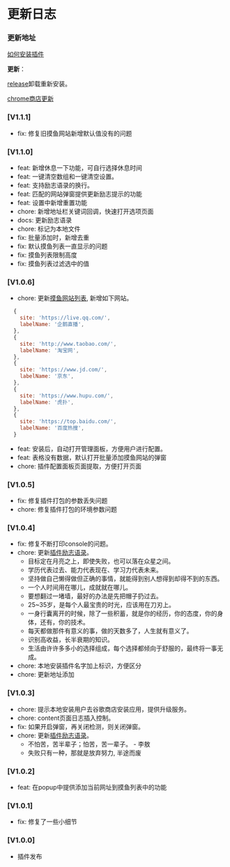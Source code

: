 # 更新日志

### 更新地址

[如何安装插件](https://github.com/OBKoro1/stop-mess-around/wiki/%E5%BF%AB%E9%80%9F%E4%B8%8A%E6%89%8B%E4%BB%A5%E5%8F%8A%E4%BD%BF%E7%94%A8%E8%AF%B4%E6%98%8E#%E5%AE%89%E8%A3%85%E6%8F%92%E4%BB%B6)

**更新**：

[release](https://github.com/OBKoro1/stop-mess-around/releases)卸载重新安装。

[chrome商店更新](https://chrome.google.com/webstore/detail/stop-mess-around/gbjbkekbbjbieijpebieifkmahlagncm/related?hl=zh-CN)

<!-- TODO: 增加励志功能 在检测到的弹窗中 展示一个弹窗 展示所有励志话语 -->

### [V1.1.1]

* fix: 修复旧摸鱼网站新增默认值没有的问题

### [V1.1.0]


* feat: 新增休息一下功能，可自行选择休息时间
* feat:  一键清空数组和一键清空设置。
* feat: 支持励志语录的换行。
* feat: 匹配的网站弹窗提供更新励志提示的功能
* feat: 设置中新增重置功能
* chore: 新增地址栏关键词回调，快速打开选项页面
* docs: 更新励志语录
* chore: 标记为本地文件
* fix: 批量添加时，新增去重
* fix: 默认摸鱼列表一直显示的问题
* fix: 摸鱼列表限制高度
* fix: 摸鱼列表过滤选中的值

### [V1.0.6]

* chore: 更新[摸鱼网站列表](https://github.com/OBKoro1/stop-mess-around/blob/master/src/utils/Default.js), 新增如下网站。
```js
  {
    site: 'https://live.qq.com/',
    labelName: '企鹅直播',
  },
  {
    site: 'http://www.taobao.com/',
    labelName: '淘宝网',
  },
  {
    site: 'https://www.jd.com/',
    labelName: '京东',
  },
  {
    site: 'https://www.hupu.com/',
    labelName: '虎扑',
  },
  {
    site: 'https://top.baidu.com/',
    labelName: '百度热搜',
  }
```
* feat: 安装后，自动打开管理面板，方便用户进行配置。
* feat: 表格没有数据，默认打开批量添加摸鱼网站的弹窗
* chore: 插件配置面板页面提取，方便打开页面

### [V1.0.5]

* fix: 修复插件打包的参数丢失问题
* chore: 修复插件打包的环境参数问题

### [V1.0.4]

* fix: 修复不断打印console的问题。
* chore: 更新[插件励志语录](https://github.com/OBKoro1/stop-mess-around/blob/master/src/utils/Default.js)。
    * 目标定在月亮之上，即使失败，也可以落在众星之间。
    * 学历代表过去、能力代表现在、学习力代表未来。
    * 坚持做自己懒得做但正确的事情，就能得到别人想得到却得不到的东西。
    * 一个人时间用在哪儿，成就就在哪儿。
    * 要想翻过一堵墙，最好的办法是先把帽子扔过去。
    * 25~35岁，是每个人最宝贵的时光，应该用在刀刃上。
    * 一身行囊离开的时候，除了一些积蓄，就是你的经历，你的态度，你的身体，还有，你的技术。
    * 每天都做那件有意义的事，做的天数多了，人生就有意义了。
    * 识别高收益，长半衰期的知识。
    * 生活由许许多多小的选择组成，每个选择都倾向于舒服的，最终将一事无成。
* chore: 本地安装插件名字加上标识，方便区分
* chore: 更新地址添加

### [V1.0.3]

* chore: 提示本地安装用户去谷歌商店安装应用，提供升级服务。
* chore: content页面日志插入控制。
* fix: 如果开启弹窗，再关闭检测，则关闭弹窗。
* chore: 更新[插件励志语录](https://github.com/OBKoro1/stop-mess-around/blob/master/src/utils/Default.js)。
    * 不怕苦，苦半辈子；怕苦，苦一辈子。 - 李敖
    * 失败只有一种，那就是放弃努力, 半途而废

### [V1.0.2]

* feat: 在popup中提供添加当前网址到摸鱼列表中的功能

### [V1.0.1]

* fix: 修复了一些小细节

### [V1.0.0]

* 插件发布